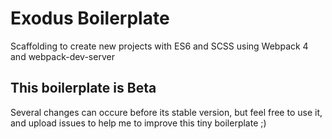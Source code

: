 # Exodus Boilerplate
Scaffolding to create new projects with ES6 and SCSS using Webpack 4 and webpack-dev-server

## This boilerplate is Beta
Several changes can occure before its stable version, but feel free to use it, and upload issues to help me to improve this tiny boilerplate ;)